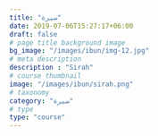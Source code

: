 ```yaml
---
title: "سيرة"
date: 2019-07-06T15:27:17+06:00
draft: false
# page title background image
bg_image: "/images/ibun/img-12.jpg"
# meta description
description : "Sirah"
# course thumbnail
image: "/images/ibun/sirah.png"
# taxonomy
category: "سيرة"
# type
type: "course"
---
```



